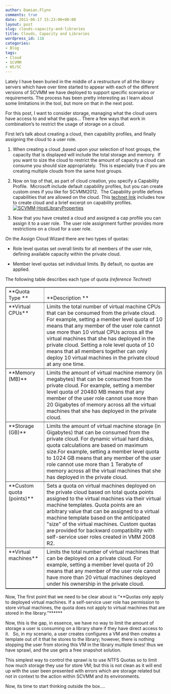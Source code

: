 ```yaml
---
author: Damian.Flynn
comments: true
date: 2011-06-17 15:23:00+00:00
layout: post
slug: clouds-capacity-and-libraries
title: Clouds, Capacity and Libraries
wordpress_id: 118
categories:
- Blog
tags:
- Cloud
- SCVMM
- WS/SC
---
```


Lately I have been buried in the middle of a restructure of all the library servers which have over time started to appear with each of the different versions of SCVMM we have deployed to support specific scenarios or requirements. The process has been pretty interesting as I learn about some limitations in the tool, but more on that in the next post.

For this post, I want to consider storage, managing what the cloud users have access to and what the gaps… There a few ways that work in combination’s to restrict the usage of storage on a cloud.

First let’s talk about creating a cloud, then capability profiles, and finally assigning the cloud to a user role.



	
  1. When creating a cloud ,based upon your selection of host groups, the capacity that is displayed will include the total storage and memory.  If you want to size the cloud to restrict the amount of capacity a cloud can consume you should size appropriately.  This is especially true if you are creating multiple clouds from the same host groups.

	
  2. Now on top of that, as part of cloud creation, you specify a Capability Profile.  Microsoft include default capability profiles, but you can create custom ones if you like for SCVMM2012.  The Capability profile defines capabilities that are allowed on the cloud. This [technet link](http://technet.microsoft.com/en-us/library/gg610567.aspx) includes how to create cloud and a brief excerpt on capability profiles.[![SCVMM-HostLibraryProperties](/assets/posts/2011/06/SCVMM-HostLibraryProperties-300x223.jpg)](/assets/posts/2011/06/SCVMM-HostLibraryProperties.jpg)

	
  3. Now that you have created a cloud and assigned a cap profile you can assign it to a user role.  The user role assignment further provides more restrictions on a cloud for a user role.


On the Assign Cloud Wizard there are two types of quotas:

	
  * Role level quotas set overall limits for all members of the user role, defining available capacity within the private cloud.

	
  * Member level quotas set individual limits. By default, no quotas are applied.


The following table describes each type of quota _(reference Technet)_
<table cellpadding="0" border="1" >
<tbody >
<tr >

<td valign="bottom" >**Quota Type **
</td>

<td valign="bottom" >**Description **
</td>
</tr>
<tr >

<td valign="top" >**Virtual CPUs**
</td>

<td valign="top" >Limits the total number of virtual machine CPUs that can be consumed from the private cloud. For example, setting a member level quota of 10 means that any member of the user role cannot use more than 10 virtual CPUs across all the virtual machines that she has deployed in the private cloud. Setting a role level quota of 10 means that all members together can only deploy 10 virtual machines in the private cloud at any one time.
</td>
</tr>
<tr >

<td valign="top" >**Memory (MB)**
</td>

<td valign="top" >Limits the amount of virtual machine memory (in megabytes) that can be consumed from the private cloud. For example, setting a member level quota of 20480 MB means that any member of the user role cannot use more than 20 Gigabytes of memory across all the virtual machines that she has deployed in the private cloud.
</td>
</tr>
<tr >

<td valign="top" >**Storage (GB)**
</td>

<td valign="top" >Limits the amount of virtual machine storage (in Gigabytes) that can be consumed from the private cloud. For dynamic virtual hard disks, quota calculations are based on maximum size.For example, setting a member level quota to 1024 GB means that any member of the user role cannot use more than 1 Terabyte of memory across all the virtual machines that she has deployed in the private cloud.
</td>
</tr>
<tr >

<td valign="top" >**Custom quota (points)**
</td>

<td valign="top" >Sets a quota on virtual machines deployed on the private cloud based on total quota points assigned to the virtual machines via their virtual machine templates. Quota points are an arbitrary value that can be assigned to a virtual machine template based on the anticipated "size" of the virtual machines. Custom quotas are provided for backward compatibility with self-service user roles created in VMM 2008 R2.
</td>
</tr>
<tr >

<td valign="top" >**Virtual machines**
</td>

<td valign="top" >Limits the total number of virtual machines that can be deployed on a private cloud. For example, setting a member level quota of 20 means that any member of the user role cannot have more than 20 virtual machines deployed under his ownership in the private cloud.
</td>
</tr>
</tbody>
</table>
Now, The first point that we need to be clear about is “**Quotas only apply to deployed virtual machines. If a self-service user role has permission to store virtual machines, the quota does not apply to virtual machines that are stored in the library.”******

Now, this is the gap, in essence, we have no way to limit the amount of storage a user is consuming on a library share if they have direct access to it.   So, in my scenario, a user creates configures a VM and then creates a template out of it that he stores to the library; however, there is nothing stopping the user from storing this VM in the library multiple times! thus we have sprawl, and the use gets a free snapshot solution.

This simplest way to control the sprawl is to use NTFS Quotas so to limit how much storage they use for store VM; but this is not clean as it will end up with the user been presented with errors which are storage related but not in context to the action within SCVMM and its environments.

Now, its time to start thinking outside the box….
